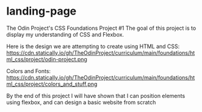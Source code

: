 # landing-page
The Odin Project's CSS Foundations Project #1
The goal of this project is to display my understanding of CSS and Flexbox.

Here is the design we are attempting to create using HTML and CSS: https://cdn.statically.io/gh/TheOdinProject/curriculum/main/foundations/html_css/project/odin-project.png

Colors and Fonts: https://cdn.statically.io/gh/TheOdinProject/curriculum/main/foundations/html_css/project/colors_and_stuff.png

By the end of this project I will have shown that I can position elements using flexbox, and can design a basic website from scratch